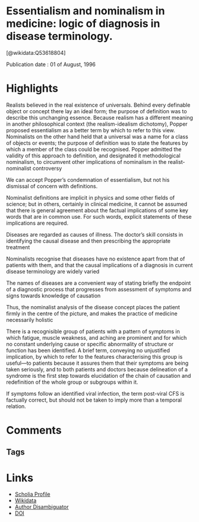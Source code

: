 
Essentialism and nominalism in medicine: logic of diagnosis in disease terminology.
===================================================================================
  
  [@wikidata:Q53618804]  
  
Publication date : 01 of August, 1996  

# Highlights


Realists believed
in the real existence of universals. Behind every definable
object or concept there lay an ideal form; the purpose of
definition was to describe this unchanging essence.
Because realism has a different meaning in another
philosophical context (the realism-idealism dichotomy),
Popper proposed essentialism as a better term by which to
refer to this view. Nominalists on the other hand held that
a universal was a name for a class of objects or events; the
purpose of definition was to state the features by which a
member of the class could be recognised. Popper admitted
the validity of this approach to definition, and designated
it methodological nominalism, to circumvent other
implications of nominalism in the realist-nominalist
controversy

We can accept Popper’s condemnation of essentialism,
but not his dismissal of concern with definitions.

Nominalist definitions are
implicit in physics and some other fields of science; but in
others, certainly in clinical medicine, it cannot be assumed
that there is general agreement about the factual
implications of some key words that are in common use.
For such words, explicit statements of these implications
are required.

Diseases are regarded as causes of illness. The
doctor’s skill consists in identifying the causal disease and
then prescribing the appropriate treatment

Nominalists recognise that diseases have no existence
apart from that of patients with them, and that the causal
implications of a diagnosis in current disease terminology
are widely varied

The names of diseases are a convenient
way of stating briefly the endpoint of a diagnostic process
that progresses from assessment of symptoms and signs
towards knowledge of causation

Thus, the
nominalist analysis of the disease concept places the
patient firmly in the centre of the picture, and makes the
practice of medicine necessarily holistic

There is a
recognisible group of patients with a pattern of symptoms
in which fatigue, muscle weakness, and aching are
prominent and for which no constant underlying cause or
specific abnormality of structure or function has been
identified. A brief term, conveying no unjustified
implication, by which to refer to the features characterising
this group is useful—to patients because it assures them
that their symptoms are being taken seriously, and to both
patients and doctors because delineation of a syndrome is
the first step towards elucidation of the chain of causation
and redefinition of the whole group or subgroups within it.

If symptoms follow an identified viral infection, the term
post-viral CFS is factually correct, but should not be taken
to imply more than a temporal relation.


# Comments

## Tags

# Links
  
 * [Scholia Profile](https://scholia.toolforge.org/work/Q53618804)  
 * [Wikidata](https://www.wikidata.org/wiki/Q53618804)  
 * [Author Disambiguator](https://author-disambiguator.toolforge.org/work_item_oauth.php?id=Q53618804&batch_id=&match=1&author_list_id=&doit=Get+author+links+for+work)  
 * [DOI](https://doi.org/10.1016/S0140-6736(96)02049-1)  
